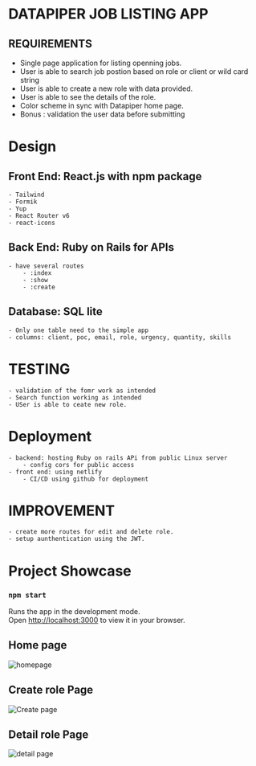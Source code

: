 # DATAPIPER JOB LISTING APP

## REQUIREMENTS
- Single page application for listing openning jobs.
- User is able to search job postion based on role or client or wild card string
- User is able to create a new role with data provided.
- User is able to see the details of the role.
- Color scheme in sync with Datapiper home page.
- Bonus : validation the user data before submitting
# Design 
## Front End: React.js with npm package
    - Tailwind
    - Formik
    - Yup 
    - React Router v6
    - react-icons
## Back End: Ruby on Rails for APIs
    - have several routes 
        - :index 
        - :show
        - :create
## Database: SQL lite
    - Only one table need to the simple app
    - columns: client, poc, email, role, urgency, quantity, skills 

# TESTING 
    - validation of the fomr work as intended
    - Search function working as intended
    - USer is able to ceate new role.
# Deployment
    - backend: hosting Ruby on rails APi from public Linux server
        - config cors for public access
    - front end: using netlify
        - CI/CD using github for deployment
# IMPROVEMENT
    - create more routes for edit and delete role.
    - setup aunthentication using the JWT.

# Project Showcase
### `npm start`

Runs the app in the development mode.\
Open [http://localhost:3000](http://localhost:3000) to view it in your browser.
## Home page
![homepage](https://user-images.githubusercontent.com/8335102/177091298-85fb8218-6452-4b83-8b07-bdd7c377fe44.png)

## Create role Page
![Create page](https://user-images.githubusercontent.com/8335102/177091395-a03a5358-6070-4bc2-9630-7baaa7c48ba9.png)

## Detail role Page
![detail page](https://user-images.githubusercontent.com/8335102/177091456-59c2da29-9f7b-4b8b-aeaa-1faadffa32d7.png)

